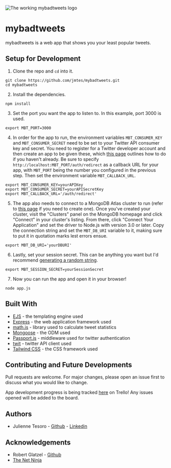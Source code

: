 ![The working mybadtweets logo](https://i.imgur.com/EQHVX3U.png)

# mybadtweets

mybadtweets is a web app that shows you your least popular tweets.

## Setup for Development

1. Clone the repo and `cd` into it.

```
git clone https://github.com/jmtes/mybadtweets.git
cd mybadtweets
```

2. Install the dependencies.

```
npm install
```

3. Set the port you want the app to listen to. In this example, port 3000 is used.

```
export MBT_PORT=3000
```

4. In order for the app to run, the environment variables `MBT_CONSUMER_KEY` and `MBT_CONSUMER_SECRET` need to be set to your Twitter API consumer key and secret. You need to register for a Twitter developer account and then create an app to be given these, which [this page](https://developer.twitter.com/en/docs/basics/getting-started) outlines how to do if you haven't already. Be sure to specify `http://localhost:MBT_PORT/auth/redirect` as a callback URL for your app, with `MBT_PORT` being the number you configured in the previous step. Then set the environment variable `MBT_CALLBACK_URL`.

```
export MBT_CONSUMER_KEY=yourAPIKey
export MBT_CONSUMER_SECRET=yourAPISecretKey
export MBT_CALLBACK_URL='/auth/redirect'
```

5. The app also needs to connect to a MongoDB Atlas cluster to run (refer to [this page](https://docs.atlas.mongodb.com/getting-started/) if you need to create one). Once you've created your cluster, visit the "Clusters" panel on the MongoDB homepage and click "Connect" in your cluster's listing. From there, click "Connect Your Application" and set the driver to Node.js with version 3.0 or later. Copy the connection string and set the `MBT_DB_URI` variable to it, making sure to put it in quotation marks lest errors ensue.

```
export MBT_DB_URI='yourDBURI'
```

6. Lastly, set your session secret. This can be anything you want but I'd recommend [generating a random string](https://www.random.org/strings/).

```
export MBT_SESSION_SECRET=yourSessionSecret
```

7. Now you can run the app and open it in your browser!

```
node app.js
```

## Built With

- [EJS](https://ejs.co) - the templating engine used
- [Express](https://expressjs.com/) - the web application framework used
- [math.js](https://mathjs.org/) - library used to calculate tweet statistics
- [Mongoose](https://mongoosejs.com) - the ODM used
- [Passport.js](http://www.passportjs.org/) - middleware used for twitter authentication
- [twit](https://www.npmjs.com/package/twit) - twitter API client used
- [Tailwind CSS](https://tailwindcss.com/) - the CSS framework used

## Contributing and Future Developments

Pull requests are welcome. For major changes, please open an issue first to discuss what you would like to change.

App development progress is being tracked [here](https://trello.com/b/kqxbjGpU/mybadtweets) on Trello! Any issues opened will be added to the board.

## Authors

- Julienne Tesoro - [Github](https://github.com/jmtes) - [Linkedin](https://www.linkedin.com/in/julienne-tesoro-72156817a/)

## Acknowledgements

- Robert Glatzel - [Github](https://github.com/robertglatzel)
- [The Net Ninja](https://www.youtube.com/channel/UCW5YeuERMmlnqo4oq8vwUpg)
